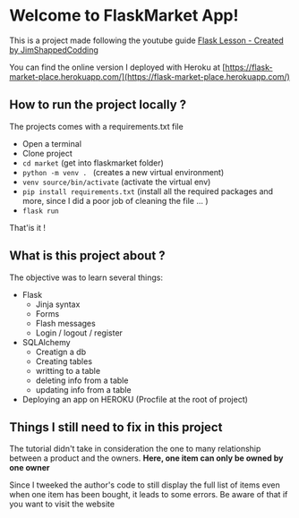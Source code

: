 # Welcome to FlaskMarket App!

This is a project made following the youtube guide [Flask Lesson - Created by JimShappedCodding](https://www.youtube.com/watch?v=Qr4QMBUPxWo)

You can find the online version I deployed with Heroku at
[https://flask-market-place.herokuapp.com/](https://flask-market-place.herokuapp.com/)

## How to run the project locally ?

The projects comes with a requirements.txt file

- Open a terminal
- Clone project
- `cd market` (get into flaskmarket folder)
- `python -m venv . ` (creates a new virtual environment)
- `venv source/bin/activate` (activate the virtual env)
- `pip install requirements.txt` (install all the required packages and more, since I did a poor job of cleaning the file ... )
- `flask run`

That'is it !

## What is this project about ?
The objective was to learn several things:
- Flask 
	- Jinja syntax
	- Forms
	- Flash messages
	- Login / logout / register
- SQLAlchemy
	- Creatign a db
	- Creating tables
	- writting to a table
	- deleting info from a table
	- updating info from a table 
- Deploying an app on HEROKU (Procfile at the root of project)

## Things I still need to fix in this project

The tutorial didn't take in consideration the one to many relationship between a product and the owners.
**Here, one item can only be owned by one owner**

Since I tweeked the author's code to still display the full list of items even when one item has been bought, it leads to some errors. Be aware of that if you want to visit the website
